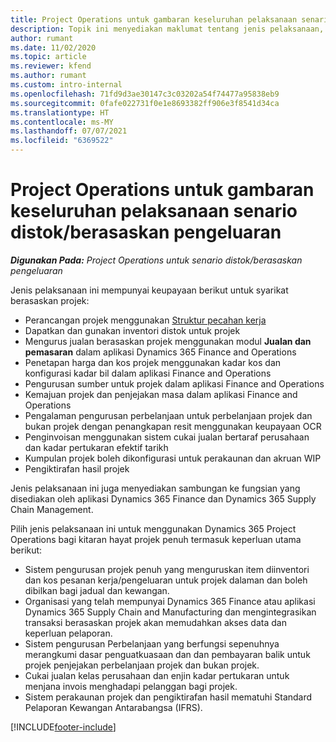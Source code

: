 ```yaml
---
title: Project Operations untuk gambaran keseluruhan pelaksanaan senario distok/berasaskan pengeluaran
description: Topik ini menyediakan maklumat tentang jenis pelaksanaan, Project Operations untuk senario distok/berasaskan pengeluaran.
author: rumant
ms.date: 11/02/2020
ms.topic: article
ms.reviewer: kfend
ms.author: rumant
ms.custom: intro-internal
ms.openlocfilehash: 71fd9d3ae30147c3c03202a54f74477a95838eb9
ms.sourcegitcommit: 0fafe022731f0e1e8693382ff906e3f8541d34ca
ms.translationtype: HT
ms.contentlocale: ms-MY
ms.lasthandoff: 07/07/2021
ms.locfileid: "6369522"
---
```

# <a name="project-operations-for-stockedproduction-based-scenarios-deployment-overview"></a>Project Operations untuk gambaran keseluruhan pelaksanaan senario distok/berasaskan pengeluaran

_**Digunakan Pada:** Project Operations untuk senario distok/berasaskan pengeluaran_


Jenis pelaksanaan ini mempunyai keupayaan berikut untuk syarikat berasaskan projek:

- Perancangan projek menggunakan [Struktur pecahan kerja](work-breakdown-structures.md)
- Dapatkan dan gunakan inventori distok untuk projek
- Mengurus jualan berasaskan projek menggunakan modul **Jualan dan pemasaran** dalam aplikasi Dynamics 365 Finance and Operations
- Penetapan harga dan kos projek menggunakan kadar kos dan konfigurasi kadar bil dalam aplikasi Finance and Operations
- Pengurusan sumber untuk projek dalam aplikasi Finance and Operations
- Kemajuan projek dan penjejakan masa dalam aplikasi Finance and Operations
- Pengalaman pengurusan perbelanjaan untuk perbelanjaan projek dan bukan projek dengan penangkapan resit menggunakan keupayaan OCR
- Penginvoisan menggunakan sistem cukai jualan bertaraf perusahaan dan kadar pertukaran efektif tarikh
- Kumpulan projek boleh dikonfigurasi untuk perakaunan dan akruan WIP
- Pengiktirafan hasil projek

Jenis pelaksanaan ini juga menyediakan sambungan ke fungsian yang disediakan oleh aplikasi Dynamics 365 Finance dan Dynamics 365 Supply Chain Management.

Pilih jenis pelaksanaan ini untuk menggunakan Dynamics 365 Project Operations bagi kitaran hayat projek penuh termasuk keperluan utama berikut:

- Sistem pengurusan projek penuh yang menguruskan item diinventori dan kos pesanan kerja/pengeluaran untuk projek dalaman dan boleh dibilkan bagi jadual dan kewangan.
- Organisasi yang telah mempunyai Dynamics 365 Finance atau aplikasi Dynamics 365 Supply Chain and Manufacturing dan mengintegrasikan transaksi berasaskan projek akan memudahkan akses data dan keperluan pelaporan.
- Sistem pengurusan Perbelanjaan yang berfungsi sepenuhnya merangkumi dasar penguatkuasaan dan dan pembayaran balik untuk projek penjejakan perbelanjaan projek dan bukan projek.
- Cukai jualan kelas perusahaan dan enjin kadar pertukaran untuk menjana invois menghadapi pelanggan bagi projek.
- Sistem perakaunan projek dan pengiktirafan hasil mematuhi Standard Pelaporan Kewangan Antarabangsa (IFRS).



[!INCLUDE[footer-include](../includes/footer-banner.md)]